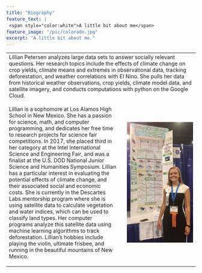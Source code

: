 ```yaml
---
title: "Biography"
feature_text: |
 <span style="color:white">A little bit about me</span>
feature_image: "/pic/colorado.jpg"
excerpt: "A little bit about me."
---
```

<table cellpadding="10">
  <tr>
  <td colspan="3" >
Lillian Petersen analyzes large data sets to answer socially relevant questions. Her research topics include the effects of climate change on crop yields, climate means and extremes in observational data, tracking deforestation, and weather correlations with El Nino. She pulls her data from historical weather observations, crop yields, climate model data, and satellite imagery, and conducts computations with python on the Google Cloud. 
  </td>
  </tr>
  <tr>
  <td width="60%">

Lillian is a sophomore at Los Alamos High School in New Mexico. She has a passion for science, math, and computer programming, and dedicates her free time to research projects for science fair competitions. In 2017, she placed third in her category at the Intel International Science and Engineering Fair, and was a finalist at the U.S. DOD National Junior Science and Humanities Symposium. Lillian has a particular interest in evaluating the potential effects of climate change, and their associated social and economic costs. She is currently in the Descartes Labs mentorship program where she is using satellite data to calculate vegetation and water indices, which can be used to classify land types. Her computer programs analyze this satellite data using machine learning algorithms to track deforestation. Lillian’s hobbies include playing the violin, ultimate frisbee, and running in the beautiful mountains of New Mexico.

  </td>
  <td width="2%">
  </td>
  <td width="38%" ><img src='/pic/isef.jpg' >
  </td>
  </tr>
</table>
